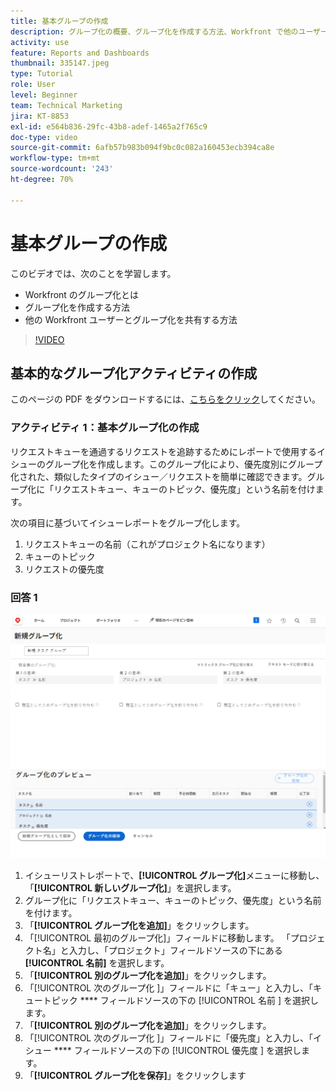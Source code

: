 ```yaml
---
title: 基本グループの作成
description: グループ化の概要、グループ化を作成する方法、Workfront で他のユーザーとグループ化を共有する方法について説明します。
activity: use
feature: Reports and Dashboards
thumbnail: 335147.jpeg
type: Tutorial
role: User
level: Beginner
team: Technical Marketing
jira: KT-8853
exl-id: e564b836-29fc-43b8-adef-1465a2f765c9
doc-type: video
source-git-commit: 6afb57b983b094f9bc0c082a160453ecb394ca8e
workflow-type: tm+mt
source-wordcount: '243'
ht-degree: 70%

---
```


# 基本グループの作成

このビデオでは、次のことを学習します。

* Workfront のグループ化とは
* グループ化を作成する方法
* 他の Workfront ユーザーとグループ化を共有する方法

>[!VIDEO](https://video.tv.adobe.com/v/335147/?quality=12&learn=on)

## 基本的なグループ化アクティビティの作成

このページの PDF をダウンロードするには、[こちらをクリック](/help/assets/create-basic-grouping-activities.pdf)してください。

### アクティビティ 1：基本グループ化の作成

リクエストキューを通過するリクエストを追跡するためにレポートで使用するイシューのグループ化を作成します。このグループ化により、優先度別にグループ化された、類似したタイプのイシュー／リクエストを簡単に確認できます。グループ化に「リクエストキュー、キューのトピック、優先度」という名前を付けます。

次の項目に基づいてイシューレポートをグループ化します。

1. リクエストキューの名前（これがプロジェクト名になります）
1. キューのトピック
1. リクエストの優先度

### 回答 1

![新しいグループ化を作成する画面の画像](assets/grouping-exercise.png)

1. イシューリストレポートで、**[!UICONTROL グループ化]**&#x200B;メニューに移動し、「**[!UICONTROL 新しいグループ化]**」を選択します。
1. グループ化に「リクエストキュー、キューのトピック、優先度」という名前を付けます。
1. 「**[!UICONTROL グループ化を追加]**」をクリックします。
1. 「[!UICONTROL 最初のグループ化]」フィールドに移動します。 「プロジェクト名」と入力し、「プロジェクト」フィールドソースの下にある **[!UICONTROL 名前]** を選択します。
1. 「**[!UICONTROL 別のグループ化を追加]**」をクリックします。
1. 「[!UICONTROL  次のグループ化 ]」フィールドに「キュー」と入力し、「キュートピック **** フィールドソースの下の [!UICONTROL  名前 ] を選択します。
1. 「**[!UICONTROL 別のグループ化を追加]**」をクリックします。
1. 「[!UICONTROL  次のグループ化 ]」フィールドに「優先度」と入力し、「イシュー **** フィールドソースの下の [!UICONTROL  優先度 ] を選択します。
1. 「**[!UICONTROL グループ化を保存]**」をクリックします
